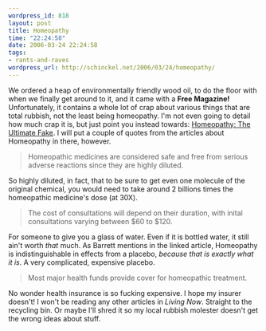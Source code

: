 ```yaml
--- 
wordpress_id: 818
layout: post
title: Homeopathy
time: "22:24:58"
date: 2006-03-24 22:24:58
tags: 
- rants-and-raves
wordpress_url: http://schinckel.net/2006/03/24/homeopathy/
---
```

We ordered a heap of environmentally friendly wood oil, to do the floor with when we finally get around to it, and it came with a **Free Magazine!** Unfortunately, it contains a whole lot of crap about various things that are total rubbish, not the least being homeopathy. I'm not even going to detail how much crap it is, but just point you instead towards: [Homeopathy: The Ultimate Fake][1]. I will put a couple of quotes from the articles about Homeopathy in there, however. 

> Homeopathic medicines are considered safe and free from serious adverse reactions since they are highly diluted.

So highly diluted, in fact, that to be sure to get even one molecule of the original chemical, you would need to take around 2 billions times the homeopathic medicine's dose (at 30X). 

> The cost of consultations will depend on their duration, with inital consultations varying between $60 to $120.

For someone to give you a glass of water. Even if it is bottled water, it still ain't worth _that_ much. As Barrett mentions in the linked article, Homeopathy is indistinguishable in effects from a placebo, _because that is exactly what it is_. A very complicated, expensive placebo. 

> Most major health funds provide cover for homeopathic treatment.

No wonder health insurance is so fucking expensive. I hope my insurer doesn't! I won't be reading any other articles in _Living Now_. Straight to the recycling bin. Or maybe I'll shred it so my local rubbish molester doesn't get the wrong ideas about stuff. 

   [1]: http://www.quackwatch.org/01QuackeryRelatedTopics/homeo.html

